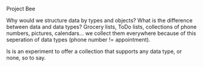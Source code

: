 Project Bee

Why would we structure data by types and objects? What is the difference between data and data types?
Grocery lists, ToDo lists, collections of phone numbers, pictures, calendars... we collect them everywhere because of this seperation of data types (phone number != appointment).

Is is an experiment to offer a collection that supports any data type, or none, so to say.